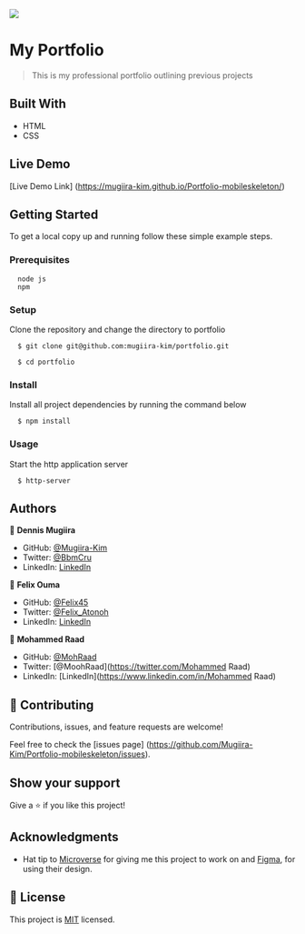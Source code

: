 ![](https://img.shields.io/badge/Microverse-blueviolet)

# My Portfolio

> This is my professional portfolio outlining previous projects

## Built With

- HTML
- CSS


## Live Demo

[Live Demo Link] (https://mugiira-kim.github.io/Portfolio-mobileskeleton/)


## Getting Started

To get a local copy up and running follow these simple example steps.

### Prerequisites
```
  node js
  npm

```
### Setup
Clone the repository and change the directory to portfolio

``` 
  $ git clone git@github.com:mugiira-kim/portfolio.git

  $ cd portfolio

```

### Install
Install all project dependencies by running the command below
 
``` 
  $ npm install
```
### Usage
Start the http application server
``` 
  $ http-server
```



## Authors

👤 **Dennis Mugiira**

- GitHub: [@Mugiira-Kim](https://github.com/Mugiira-Kim)
- Twitter: [@BbmCru](https://twitter.com/)
- LinkedIn: [LinkedIn](https://www.linkedin.com/in/mugiira-kim/)


👤 **Felix Ouma**

- GitHub: [@Felix45](https://github.com/Felix45)
- Twitter: [@Felix_Atonoh](https://twitter.com/Felix_Atonoh)
- LinkedIn: [LinkedIn](https://www.linkedin.com/in/felix-ouma-639766b0/)

👤 **Mohammed Raad**

- GitHub: [@MohRaad](https://github.com/MohammedRaad)
- Twitter: [@MoohRaad](https://twitter.com/Mohammed Raad)
- LinkedIn: [LinkedIn](https://www.linkedin.com/in/Mohammed Raad)


## 🤝 Contributing

Contributions, issues, and feature requests are welcome!

Feel free to check the [issues page] (https://github.com/Mugiira-Kim/Portfolio-mobileskeleton/issues).

## Show your support

Give a ⭐️ if you like this project!

## Acknowledgments

- Hat tip to [Microverse](https://bit.ly/MicroverseTN) for giving me this project to work on and [Figma](https://www.figma.com/file/l7SqJ3ZfkAKih9sFxvWSR4/Microverse-Student-Project-1), for using their design.

## 📝 License

This project is [MIT](https://github.com/git/git-scm.com/blob/main/MIT-LICENSE.txt) licensed.
